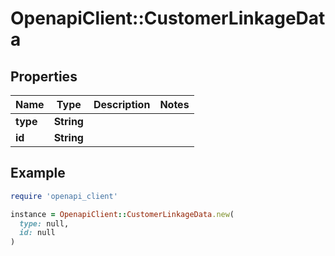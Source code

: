 # OpenapiClient::CustomerLinkageData

## Properties

| Name | Type | Description | Notes |
| ---- | ---- | ----------- | ----- |
| **type** | **String** |  |  |
| **id** | **String** |  |  |

## Example

```ruby
require 'openapi_client'

instance = OpenapiClient::CustomerLinkageData.new(
  type: null,
  id: null
)
```

